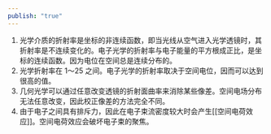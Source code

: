 ```yaml
---
publish: "true"
---
```

1. 光学介质的折射率是坐标的非连续函数，即当光线从空气进入光学透镜时，其折射率是不连续变化的。电子光学的折射率与电子能量的平方根成正比，是坐标的连续函数。因为电位在空间总是连续分布的。
2. 光学折射率在 1～25 之间。电子光学的折射率取决于空间电位，因而可以达到很高的值。  
3. 几何光学可以通过任意改变透镜的折射面曲率来消除某些像差。空间电场分布无法任意改变，因此校正像差的方法完全不同。 
4. 由于电子之间具有排斥力，因此在电子束流密度较大时会产生[[空间电荷效应]]。空间电荷效应会破坏电子束的聚焦。  
